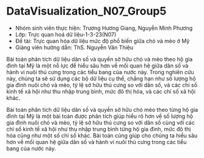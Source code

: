 # DataVisualization_N07_Group5

- Nhóm sinh viên thực hiện: Trương Hương Giang, Nguyễn Minh Phương
- Lớp: Trực quan hoá dữ liệu-1-3-23(N07)
- Đề tài: Trực quan hóa dữ liệu mức độ phổ biến giữa chó và mèo ở Mỹ
- Giảng viên hướng dẫn: ThS. Nguyễn Văn Thiệu

Bài toán phân tích dữ liệu dân số và quyền sở hữu chó và mèo theo hộ gia đình tại Mỹ là một nỗ lực để hiểu sâu hơn về mối quan hệ giữa dân số và hành vi nuôi thú cưng trong các tiểu bang của nước này. Trong nghiên cứu này, chúng ta sẽ sử dụng các bộ dữ liệu cụ thể, chẳng hạn như số lượng hộ gia đình nuôi chó và mèo, tỷ lệ sở hữu thú cưng so với dân số, và các chỉ số kinh tế xã hội như thu nhập trung bình, mức đô thị hóa, và các chỉ số xã hội khác.

Bài toán phân tích dữ liệu dân số và quyền sở hữu chó mèo theo từng hộ gia đình tại Mỹ là một bài toán được phân tích giúp hiểu rõ hơn về số lượng hộ gia đình nuôi chó và mèo, tỷ lệ sở hữu thú cưng so với dân số cùng với các chỉ số kinh tế xã hội như thu nhập trung bình từng hộ gia đình, mức đô thị hóa cũng như một số chỉ số khác. Bài toán cũng giúp cho chúng ta hiểu sâu hơn về mối quan hệ giữa dân số và hành vi nuôi thú cưng trong các tiểu bang của nước này.

  
